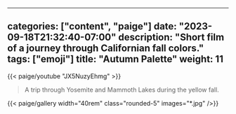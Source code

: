 
---
categories: ["content", "paige"]
date: "2023-09-18T21:32:40-07:00"
description: "Short film of a journey through Californian fall colors."
tags: ["emoji"]
title: "Autumn Palette"
weight: 11
---
{{< paige/youtube "JX5NuzyEhmg" >}}

> A trip through Yosemite and Mammoth Lakes during the yellow fall.

{{< paige/gallery width="40rem" class="rounded-5" images="*.jpg"  />}}

<!--
The MIT License (MIT)

Copyright (c) 2014 Steve Francia

Permission is hereby granted, free of charge, to any person obtaining a copy
of this software and associated documentation files (the "Software"), to deal
in the Software without restriction, including without limitation the rights
to use, copy, modify, merge, publish, distribute, sublicense, and/or sell
copies of the Software, and to permit persons to whom the Software is
furnished to do so, subject to the following conditions:

The above copyright notice and this permission notice shall be included in all
copies or substantial portions of the Software.

THE SOFTWARE IS PROVIDED "AS IS", WITHOUT WARRANTY OF ANY KIND, EXPRESS OR
IMPLIED, INCLUDING BUT NOT LIMITED TO THE WARRANTIES OF MERCHANTABILITY,
FITNESS FOR A PARTICULAR PURPOSE AND NONINFRINGEMENT. IN NO EVENT SHALL THE
AUTHORS OR COPYRIGHT HOLDERS BE LIABLE FOR ANY CLAIM, DAMAGES OR OTHER
LIABILITY, WHETHER IN AN ACTION OF CONTRACT, TORT OR OTHERWISE, ARISING FROM,
OUT OF OR IN CONNECTION WITH THE SOFTWARE OR THE USE OR OTHER DEALINGS IN THE
SOFTWARE.
-->
